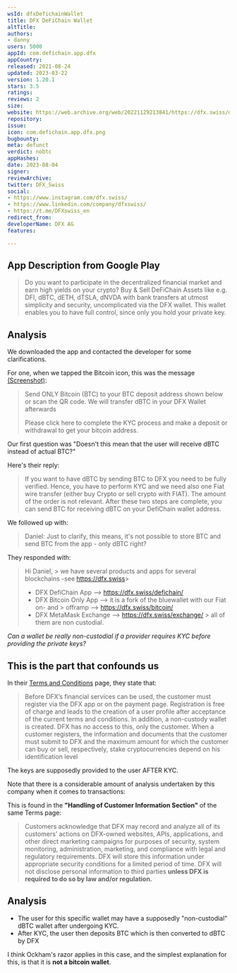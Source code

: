 ```yaml
---
wsId: dfxDefichainWallet
title: DFX DeFiChain Wallet
altTitle: 
authors:
- danny
users: 5000
appId: com.defichain.app.dfx
appCountry: 
released: 2021-08-24
updated: 2023-03-22
version: 1.20.1
stars: 3.5
ratings: 
reviews: 2
size: 
website: https://web.archive.org/web/20221129213841/https://dfx.swiss/defichain/
repository: 
issue: 
icon: com.defichain.app.dfx.png
bugbounty: 
meta: defunct
verdict: nobtc
appHashes: 
date: 2023-08-04
signer: 
reviewArchive: 
twitter: DFX_Swiss
social:
- https://www.instagram.com/dfx.swiss/
- https://www.linkedin.com/company/dfxswiss/
- https://t.me/DFXswiss_en
redirect_from: 
developerName: DFX AG
features: 

---
```


## App Description from Google Play 

> Do you want to participate in the decentralized financial market and earn high yields on your crypto? Buy & Sell DeFiChain Assets like e.g. DFI, dBTC, dETH, dTSLA, dNVDA with bank transfers at utmost simplicity and security, uncomplicated via the DFX wallet. This wallet enables you to have full control, since only you hold your private key.

## Analysis 

We downloaded the app and contacted the developer for some clarifications. 

For one, when we tapped the Bitcoin icon, this was the message [(Screenshot)](https://twitter.com/BitcoinWalletz/status/1649364211196399616/photo/3): 

> Send ONLY Bitcoin (BTC) to your BTC deposit address shown below or scan the QR code. We will transfer dBTC in your DFX Wallet afterwards
>
> Please click here to complete the KYC process and make a deposit or withdrawal to get your bitcoin address.

Our first question was "Doesn't this mean that the user will receive dBTC instead of actual BTC?" 

Here's their reply: 

> If you want to have dBTC by sending BTC to DFX you need to be fully verified.
Hence, you have to perform KYC and we need also one Fiat wire transfer (either buy Crypto or sell crypto with FIAT). The amount of the order is not relevant.
After these two steps are complete, you can send BTC for receiving dBTC on your DefiChain wallet address.

We followed up with: 

> Daniel: Just to clarify, this means, it's not possible to store BTC and send BTC from the app - only dBTC right?

They responded with: 

> Hi Daniel,
​>
> we have several products and apps for several blockchains -see https://dfx.swiss
​> 
> - DFX DefiChain App --> https://dfx.swiss/defichain/
> - DFX Bitcoin Only App --> it is a fork of the bluewallet with our Fiat on- and > offramp --> https://dfx.swiss/bitcoin/ 
> - DFX MetaMask Exchange --> https://dfx.swiss/exchange/
​>
> all of them are non custodial.

*Can a wallet be really non-custodial if a provider requires KYC before providing the private keys?*

## This is the part that confounds us

In their [Terms and Conditions](https://dfx.swiss/terms-and-conditions/) page, they state that: 

> Before DFX’s financial services can be used, the customer must register via the DFX app or on the payment page. Registration is free of charge and leads to the creation of a user profile after acceptance of the current terms and conditions. In addition, a non-custody wallet is created. DFX has no access to this, only the customer. When a customer registers, the information and documents that the customer must submit to DFX and the maximum amount for which the customer can buy or sell, respectively, stake cryptocurrencies depend on his identification level

The keys are supposedly provided to the user AFTER KYC.  

Note that there is a considerable amount of analysis undertaken by this company when it comes to transactions: 

This is found in the **"Handling of Customer Information Section"** of the same Terms page:

> Customers acknowledge that DFX may record and analyze all of its customers’ actions on DFX-owned websites, APIs, applications, and other direct marketing campaigns for purposes of security, system monitoring, administration, marketing, and compliance with legal and regulatory requirements. DFX will store this information under appropriate security conditions for a limited period of time. DFX will not disclose personal information to third parties **unless DFX is required to do so by law and/or regulation.**

## Analysis 

- The user for this specific wallet may have a supposedly "non-custodial" dBTC wallet after undergoing KYC. 
- After KYC, the user then deposits BTC which is then converted to dBTC by DFX 

I think Ockham's razor applies in this case, and the simplest explanation for this, is that it is **not a bitcoin wallet**.

 

